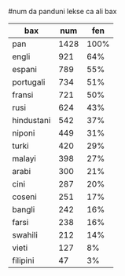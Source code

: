 #num da panduni lekse ca ali bax

| bax | num | fen |
|-----|-----|-----|
| pan | 1428 | 100% |
| engli | 921 | 64% |
| espani | 789 | 55% |
| portugali | 734 | 51% |
| fransi | 721 | 50% |
| rusi | 624 | 43% |
| hindustani | 542 | 37% |
| niponi | 449 | 31% |
| turki | 420 | 29% |
| malayi | 398 | 27% |
| arabi | 300 | 21% |
| cini | 287 | 20% |
| coseni | 251 | 17% |
| bangli | 242 | 16% |
| farsi | 238 | 16% |
| swahili | 212 | 14% |
| vieti | 127 | 8% |
| filipini | 47 | 3% |
